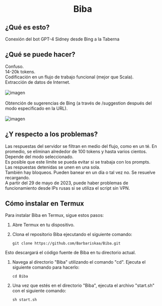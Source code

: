 <h1 align="center">Biba</h1>

## ¿Qué es esto?
Conexión del bot GPT-4 Sidney desde Bing a la Taberna

## ¿Qué se puede hacer?
Confuso.</br>
14-20k tokens.</br>
Codificación en un flujo de trabajo funcional (mejor que Scala).</br>
Extracción de datos de Internet.</br></br>
![imagen](https://github.com/Barbariskaa/Biba/assets/129290831/b5176621-4a1f-4b57-9c7f-865861825c30)</br></br>
Obtención de sugerencias de Bing (a través de /suggestion después del modo especificado en la URL).</br></br>
![imagen](https://user-images.githubusercontent.com/129290831/236729981-42f4cbf8-abbd-4deb-9a70-1a1cb5917119.png)

## ¿Y respecto a los problemas?
Las respuestas del servidor se filtran en medio del flujo, como en un té. En promedio, se eliminan alrededor de 100 tokens y hasta varios cientos. Depende del modo seleccionado.<br>
Es posible que este límite se pueda evitar si se trabaja con los prompts.</br>
Las respuestas detenidas se unen en una sola.</br>
También hay bloqueos. Pueden banear en un día o tal vez no. Se resuelve recargando.</br>
A partir del 29 de mayo de 2023, puede haber problemas de funcionamiento desde IPs rusas si se utiliza el script sin VPN.

## Cómo instalar en Termux
Para instalar Biba en Termux, sigue estos pasos:

1. Abre Termux en tu dispositivo.

2. Clona el repositorio Biba ejecutando el siguiente comando:

   ```shell
   git clone https://github.com/Barbariskaa/Biba.git
   ```
Esto descargará el código fuente de Biba en tu directorio actual.

1. Navega al directorio "Biba" utilizando el comando "cd". Ejecuta el siguiente comando para hacerlo:
    ```shell
    cd Biba
     ```
    
2. Una vez que estés en el directorio "Biba", ejecuta el archivo "start.sh" con el siguiente comando:
     ```shell
    sh start.sh
     ```
